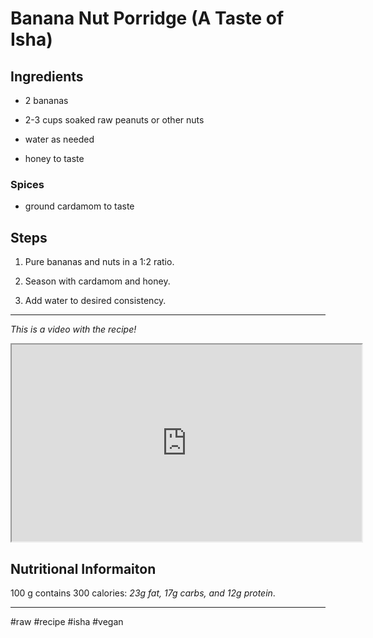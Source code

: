 # Banana Nut Porridge (A Taste of Isha)

## Ingredients

*   2 bananas
    
*   2-3 cups soaked raw peanuts or other nuts
    
*   water as needed
    
*   honey to taste
    

### Spices

*   ground cardamom to taste
    

## Steps

1.  Pure bananas and nuts in a 1:2 ratio.
    
2.  Season with cardamom and honey.
    
3.  Add water to desired consistency.
    

* * *

*This is a video with the recipe!*

<iframe width="560" height="315" src="https://www.youtube.com/embed/AFvPuiifuak"></iframe>

## Nutritional Informaiton

100 g contains 300 calories: *23g fat, 17g carbs, and 12g protein*.

* * *

#raw #recipe #isha #vegan